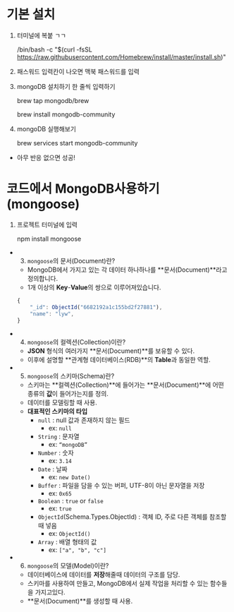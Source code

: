 # 기본 설치

1. 터미널에 복붙 ㄱㄱ


	/bin/bash -c "$(curl -fsSL https://raw.githubusercontent.com/Homebrew/install/master/install.sh)"
    
2. 패스워드 입력칸이 나오면 맥북 패스워드를 입력

3. mongoDB 설치하기 한 줄씩 입력하기


	brew tap mongodb/brew
    
    brew install mongodb-community
  
  
4. mongoDB 실행해보기


	brew services start mongodb-community
    
- 아무 반응 없으면 성공!

# 코드에서 MongoDB사용하기(mongoose)

1. 프로젝트 터미널에 입력


	npm install mongoose
    

- 3) `mongoose`의 문서(Document)란?
    - MongoDB에서 가지고 있는 각 데이터 하나하나를 **문서(Document)**라고 정의합니다.
    - 1개 이상의 **Key**-**Value**의 쌍으로 이루어져있습니다.
    
    ```jsx
    {
        "_id": ObjectId("6682192a1c155bd2f27881"),
        "name": "lyw",
    }
    ```
    
- 4) `mongoose`의 컬렉션(Collection)이란?
    - **JSON** 형식의 여러가지 **문서(Document)**를 보유할 수 있다.
    - 이후에 설명할 **관계형 데이터베이스(RDB)**의 **Table**과 동일한 역할.
- 5) `mongoose`의 스키마(Schema)란?
    - 스키마는 **컬렉션(Collection)**에 들어가는 **문서(Document)**에 어떤 종류의 **값**이 들어가는지를 정의.
    - 데이터를 모델링할 때 사용.
    - **대표적인 스키마의 타입**
        - `null` : null 값과 존재하지 않는 필드
            - ex: `null`
        - `String` : 문자열
            - ex: `“mongoDB”`
        - `Number` : 숫자
            - ex: `3.14`
        - `Date` : 날짜
            - ex: `new Date()`
        - `Buffer` : 파일을 담을 수 있는 버퍼, UTF-8이 아닌 문자열을 저장
            - ex: `0x65`
        - `Boolean` : `true` or `false`
            - ex: `true`
        - `ObjectId`(Schema.Types.ObjectId) : 객체 ID, 주로 다른 객체를 참조할 때 넣음
            - ex: `ObjectId()`
        - `Array` : 배열 형태의 값
            - ex: `["a", "b", "c"]`
        
- 6) `mongoose`의 모델(Model)이란?
    - 데이터베이스에 데이터를 **저장**해줄때 데이터의 구조를 담당.
    - 스키마를 사용하여 만들고, MongoDB에서 실제 작업을 처리할 수 있는 함수들을 가지고있다.
    - **문서(Document)**를 생성할 때 사용.
    
    
